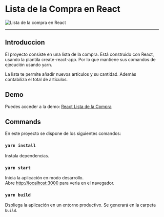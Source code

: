 # Lista de la Compra en React

![Lista de la compra en React](https://i.imgur.com/8WL1xkp.png)

---

## Introduccion

El proyecto consiste en una lista de la compra. Está construido con React, usando la plantila create-react-app. Por lo que mantiene sus comandos de ejecución usando yarn.

La lista te permite añadir nuevos artículos y su cantidad. Además contabiliza el total de artículos.

## Demo

Puedes acceder a la demo:
[React Lista de la Compra](https://react-lista-compra.now.sh/)

## Commands

En este proyecto se dispone de los siguientes comandos:

### `yarn install`

Instala dependencias.

### `yarn start`

Inicia la aplicación en modo desarrollo.<br />
Abre [http://localhost:3000](http://localhost:3000) para verla en el navegador.

### `yarn build`

Dspliega la aplicación en un entorno productivo. Se generará en la carpeta `build`.<br />
